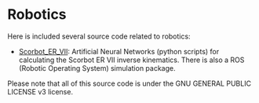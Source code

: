 # Robotics
Here is included several source code related to robotics:

- <ins>Scorbot_ER_VII</ins>: Artificial Neural Networks (python scripts) for calculating the Scorbot ER VII inverse kinematics. There is also a ROS (Robotic Operating System) simulation package.

Please note that all of this source code is under the GNU GENERAL PUBLIC LICENSE v3 license.
